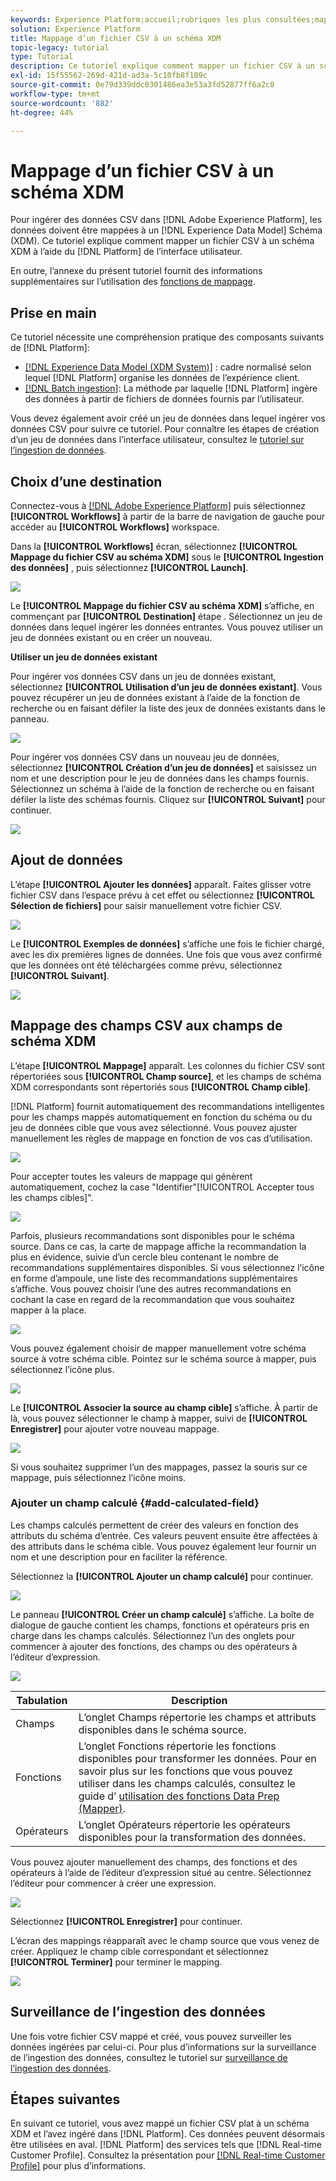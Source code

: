 ```yaml
---
keywords: Experience Platform;accueil;rubriques les plus consultées;mapper csv;mapper le fichier csv;mapper le fichier csv à xdm;mapper csv à xdm;guide de l’interface utilisateur ;
solution: Experience Platform
title: Mappage d’un fichier CSV à un schéma XDM
topic-legacy: tutorial
type: Tutorial
description: Ce tutoriel explique comment mapper un fichier CSV à un schéma XDM à l’aide de l’interface utilisateur de Adobe Experience Platform.
exl-id: 15f55562-269d-421d-ad3a-5c10fb8f109c
source-git-commit: 0e79d339ddc0301486ea3e53a3fd52877ff6a2c8
workflow-type: tm+mt
source-wordcount: '882'
ht-degree: 44%

---
```


# Mappage d’un fichier CSV à un schéma XDM

Pour ingérer des données CSV dans [!DNL Adobe Experience Platform], les données doivent être mappées à un [!DNL Experience Data Model] Schéma (XDM). Ce tutoriel explique comment mapper un fichier CSV à un schéma XDM à l’aide du [!DNL Platform] de l’interface utilisateur.

En outre, l’annexe du présent tutoriel fournit des informations supplémentaires sur l’utilisation des [fonctions de mappage](#mapping-functions).

## Prise en main

Ce tutoriel nécessite une compréhension pratique des composants suivants de [!DNL Platform]:

- [[!DNL Experience Data Model (XDM System)]](../../xdm/home.md) : cadre normalisé selon lequel [!DNL Platform] organise les données de l’expérience client.
- [[!DNL Batch ingestion]](../batch-ingestion/overview.md): La méthode par laquelle [!DNL Platform] ingère des données à partir de fichiers de données fournis par l’utilisateur.

Vous devez également avoir créé un jeu de données dans lequel ingérer vos données CSV pour suivre ce tutoriel. Pour connaître les étapes de création d’un jeu de données dans l’interface utilisateur, consultez le [tutoriel sur l’ingestion de données](./ingest-batch-data.md).

## Choix d’une destination

Connectez-vous à [[!DNL Adobe Experience Platform]](https://platform.adobe.com) puis sélectionnez **[!UICONTROL Workflows]** à partir de la barre de navigation de gauche pour accéder au **[!UICONTROL Workflows]** workspace.

Dans la **[!UICONTROL Workflows]** écran, sélectionnez **[!UICONTROL Mappage du fichier CSV au schéma XDM]** sous le **[!UICONTROL Ingestion des données]** , puis sélectionnez **[!UICONTROL Launch]**.

![](../images/tutorials/map-a-csv-file/workflows.png)

Le **[!UICONTROL Mappage du fichier CSV au schéma XDM]** s’affiche, en commençant par **[!UICONTROL Destination]** étape . Sélectionnez un jeu de données dans lequel ingérer les données entrantes. Vous pouvez utiliser un jeu de données existant ou en créer un nouveau.

**Utiliser un jeu de données existant**

Pour ingérer vos données CSV dans un jeu de données existant, sélectionnez **[!UICONTROL Utilisation d’un jeu de données existant]**. Vous pouvez récupérer un jeu de données existant à l’aide de la fonction de recherche ou en faisant défiler la liste des jeux de données existants dans le panneau.

![](../images/tutorials/map-a-csv-file/use-existing-dataset.png)

Pour ingérer vos données CSV dans un nouveau jeu de données, sélectionnez **[!UICONTROL Création d’un jeu de données]** et saisissez un nom et une description pour le jeu de données dans les champs fournis. Sélectionnez un schéma à l’aide de la fonction de recherche ou en faisant défiler la liste des schémas fournis. Cliquez sur **[!UICONTROL Suivant]** pour continuer.

![](../images/tutorials/map-a-csv-file/create-new-dataset.png)

## Ajout de données

L’étape **[!UICONTROL Ajouter les données]** apparaît. Faites glisser votre fichier CSV dans l’espace prévu à cet effet ou sélectionnez **[!UICONTROL Sélection de fichiers]** pour saisir manuellement votre fichier CSV.

![](../images/tutorials/map-a-csv-file/add-data.png)

Le **[!UICONTROL Exemples de données]** s’affiche une fois le fichier chargé, avec les dix premières lignes de données. Une fois que vous avez confirmé que les données ont été téléchargées comme prévu, sélectionnez **[!UICONTROL Suivant]**.

![](../images/tutorials/map-a-csv-file/sample-data.png)

## Mappage des champs CSV aux champs de schéma XDM

L’étape **[!UICONTROL Mappage]** apparaît. Les colonnes du fichier CSV sont répertoriées sous **[!UICONTROL Champ source]**, et les champs de schéma XDM correspondants sont répertoriés sous **[!UICONTROL Champ cible]**.

[!DNL Platform] fournit automatiquement des recommandations intelligentes pour les champs mappés automatiquement en fonction du schéma ou du jeu de données cible que vous avez sélectionné. Vous pouvez ajuster manuellement les règles de mappage en fonction de vos cas d’utilisation.

![](../images/tutorials/map-a-csv-file/mapping-with-suggestions.png)

Pour accepter toutes les valeurs de mappage qui génèrent automatiquement, cochez la case &quot;Identifier&quot;[!UICONTROL Accepter tous les champs cibles]&quot;.

![](../images/tutorials/map-a-csv-file/filled-mapping-with-suggestions.png)

Parfois, plusieurs recommandations sont disponibles pour le schéma source. Dans ce cas, la carte de mappage affiche la recommandation la plus en évidence, suivie d’un cercle bleu contenant le nombre de recommandations supplémentaires disponibles. Si vous sélectionnez l’icône en forme d’ampoule, une liste des recommandations supplémentaires s’affiche. Vous pouvez choisir l’une des autres recommandations en cochant la case en regard de la recommandation que vous souhaitez mapper à la place.

![](../images/tutorials/map-a-csv-file/multiple-recommendations.png)

Vous pouvez également choisir de mapper manuellement votre schéma source à votre schéma cible. Pointez sur le schéma source à mapper, puis sélectionnez l’icône plus.

![](../images/tutorials/map-a-csv-file/mapping-with-suggestions-and-buttons.png)

Le **[!UICONTROL Associer la source au champ cible]** s’affiche. À partir de là, vous pouvez sélectionner le champ à mapper, suivi de **[!UICONTROL Enregistrer]** pour ajouter votre nouveau mappage.

![](../images/tutorials/map-a-csv-file/manual-mapping.png)

Si vous souhaitez supprimer l’un des mappages, passez la souris sur ce mappage, puis sélectionnez l’icône moins.

### Ajouter un champ calculé {#add-calculated-field}

Les champs calculés permettent de créer des valeurs en fonction des attributs du schéma d’entrée. Ces valeurs peuvent ensuite être affectées à des attributs dans le schéma cible. Vous pouvez également leur fournir un nom et une description pour en faciliter la référence.

Sélectionnez la **[!UICONTROL Ajouter un champ calculé]** pour continuer.

![](../images/tutorials/map-a-csv-file/add-calculated-field.png)

Le panneau **[!UICONTROL Créer un champ calculé]** sʼaffiche. La boîte de dialogue de gauche contient les champs, fonctions et opérateurs pris en charge dans les champs calculés. Sélectionnez lʼun des onglets pour commencer à ajouter des fonctions, des champs ou des opérateurs à lʼéditeur dʼexpression.

![](../images/tutorials/map-a-csv-file/create-calculated-fields.png)

| Tabulation | Description |
| --------- | ----------- |
| Champs | Lʼonglet Champs répertorie les champs et attributs disponibles dans le schéma source. |
| Fonctions | Lʼonglet Fonctions répertorie les fonctions disponibles pour transformer les données. Pour en savoir plus sur les fonctions que vous pouvez utiliser dans les champs calculés, consultez le guide dʼ [utilisation des fonctions Data Prep (Mapper)](../../data-prep/functions.md). |
| Opérateurs | Lʼonglet Opérateurs répertorie les opérateurs disponibles pour la transformation des données. |

Vous pouvez ajouter manuellement des champs, des fonctions et des opérateurs à lʼaide de lʼéditeur dʼexpression situé au centre. Sélectionnez lʼéditeur pour commencer à créer une expression.

![](../images/tutorials/map-a-csv-file/create-calculated-field.png)

Sélectionnez **[!UICONTROL Enregistrer]** pour continuer.

Lʼécran des mappings réapparaît avec le champ source que vous venez de créer. Appliquez le champ cible correspondant et sélectionnez **[!UICONTROL Terminer]** pour terminer le mapping.

![](../images/tutorials/map-a-csv-file/new-calculated-field.png)

## Surveillance de l’ingestion des données

Une fois votre fichier CSV mappé et créé, vous pouvez surveiller les données ingérées par celui-ci. Pour plus d’informations sur la surveillance de l’ingestion des données, consultez le tutoriel sur [surveillance de l’ingestion des données](../../ingestion/quality/monitor-data-ingestion.md).

## Étapes suivantes

En suivant ce tutoriel, vous avez mappé un fichier CSV plat à un schéma XDM et l’avez ingéré dans [!DNL Platform]. Ces données peuvent désormais être utilisées en aval. [!DNL Platform] des services tels que [!DNL Real-time Customer Profile]. Consultez la présentation pour [[!DNL Real-time Customer Profile]](../../profile/home.md) pour plus d’informations.
